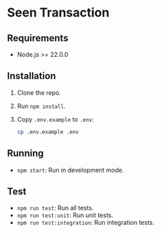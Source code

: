 # Seen Transaction

## Requirements

- Node.js >= 22.0.0

## Installation

1. Clone the repo.
2. Run `npm install`.
3. Copy `.env.example` to `.env`:  

   ```sh
   cp .env.example .env
   ```

## Running

- `npm start`: Run in development mode.

## Test

- `npm run test`: Run all tests.
- `npm run test:unit`: Run unit tests.
- `npm run test:integration`: Run integration tests.
